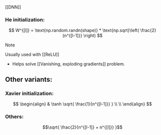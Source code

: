 

[[DNN]]

### He initialization:

$$
W^{[l]} = \text{np.random.randn(shape)} * \text{np.sqrt}\left( \frac{2}{n^{[l-1]}} \right) 
$$


>[!note]
>Usually used with  [[ReLU]]

- Helps solve [[Vanishing, exploding gradients]] problem.

## Other variants: 
### Xavier initialization:
$$
\begin{align}
& \tanh \sqrt{ \frac{1}{n^{[l-1]}} } \\ \\
\end{align}
$$
### Others:

$$\sqrt{ \frac{2}{n^{[l-1]} + n^{[l]}} }$$

